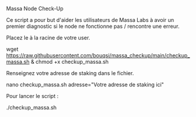 Massa Node Check-Up

Ce script a pour but d'aider les utilisateurs de Massa Labs à avoir un premier diagnostic si le node ne fonctionne pas / rencontre une erreur.

Placez le à la racine de votre user.

wget https://raw.githubusercontent.com/bouqsi/massa_checkup/main/checkup_massa.sh & chmod +x checkup_massa.sh

Renseignez votre adresse de staking dans le fichier.

nano checkup_massa.sh
adresse="Votre adresse de staking ici"


Pour lancer le script : 

./checkup_massa.sh
